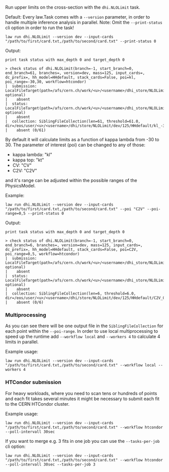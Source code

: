 Run upper limits on the cross-section with the `dhi.NLOLimit` task.

Default: Every law.Task comes with a `--version` parameter, in order to handle multiple inference analysis in parallel.
Note: Omit the `--print-status` cli option in order to run the task!

```shell
law run dhi.NLOLimit --version dev --input-cards "/path/to/first/card.txt,/path/to/second/card.txt" --print-status 0
```
Output:
```shell
print task status with max_depth 0 and target_depth 0

> check status of dhi.NLOLimit(branch=-1, start_branch=0, end_branch=61, branches=, version=dev, mass=125, input_cards=, dc_prefix=, hh_model=HHdefault, stack_cards=False, poi=kl, poi_range=-30,30, workflow=htcondor)
|  submission: LocalFileTarget(path=/afs/cern.ch/work/<u>/<username>/dhi_store/NLOLimit/dev/125/HHdefault/kl_-30_30/htcondor_submission_0To61.json, optional)
|    absent
|  status: LocalFileTarget(path=/afs/cern.ch/work/<u>/<username>/dhi_store/NLOLimit/dev/125/HHdefault/kl_-30_30/htcondor_status_0To61.json, optional)
|    absent
|  collection: SiblingFileCollection(len=61, threshold=61.0, dir=/eos/user/<u>/<username>/dhi/store/NLOLimit/dev/125/HHdefault/kl_-30_30)
|    absent (0/61)
```
By default it will calculate limits as a function of kappa lambda from -30 to 30. The parameter of interest (poi) can be changed to any of those:

- kappa lambda: "kl"
- kappa top: "kt"
- CV: "CV"
- C2V: "C2V"

and it's range can be adjusted within the possible ranges of the PhysicsModel.

Example:
```shell
law run dhi.NLOLimit --version dev --input-cards "/path/to/first/card.txt,/path/to/second/card.txt" --poi "C2V" --poi-range=0,5 --print-status 0
```
Output:
```shell
print task status with max_depth 0 and target_depth 0

> check status of dhi.NLOLimit(branch=-1, start_branch=0, end_branch=6, branches=, version=dev, mass=125, input_cards=, dc_prefix=, hh_model=HHdefault, stack_cards=False, poi=C2V, poi_range=0,5, workflow=htcondor)
|  submission: LocalFileTarget(path=/afs/cern.ch/work/<u>/<username>/dhi_store/NLOLimit/dev/125/HHdefault/C2V_0_5/htcondor_submission_0To6.json, optional)
|    absent
|  status: LocalFileTarget(path=/afs/cern.ch/work/<u>/<username>/dhi_store/NLOLimit/dev/125/HHdefault/C2V_0_5/htcondor_status_0To6.json, optional)
|    absent
|  collection: SiblingFileCollection(len=6, threshold=6.0, dir=/eos/user/<u>/<username>/dhi/store/NLOLimit/dev/125/HHdefault/C2V_0_5)
|    absent (0/6)
```

### Multiprocessing
As you can see there will be one output file in the `SiblingFileCollection` for each point within the `--poi-range`. In order to use local multiprocessing to speed up the runtime add `--workflow local` and `--workers 4` to calculate 4 limits in parallel.

Example usage:
```shell
law run dhi.NLOLimit --version dev --input-cards "/path/to/first/card.txt,/path/to/second/card.txt" --workflow local --workers 4
```


### HTCondor submission
For heavy workloads, where you need to scan tens or hundreds of points and each fit takes several minutes it might be necessary to submit each fit to the CERN HTCondor cluster.

Example usage:
```shell
law run dhi.NLOLimit --version dev --input-cards "/path/to/first/card.txt,/path/to/second/card.txt" --workflow htcondor --poll-intervall 30sec
```

If you want to merge e.g. 3 fits in one job you can use the `--tasks-per-job` cli option:
```shell
law run dhi.NLOLimit --version dev --input-cards "/path/to/first/card.txt,/path/to/second/card.txt" --workflow htcondor --poll-intervall 30sec --tasks-per-job 3
```
